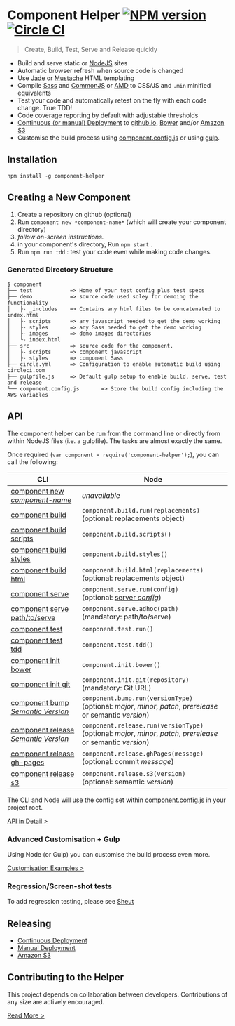 Component Helper [![NPM version](http://img.shields.io/npm/v/component-helper.svg)](https://www.npmjs.org/package/component-helper) [![Circle CI](https://circleci.com/gh/skyglobal/component-helper/tree/master.svg?style=svg)](https://circleci.com/gh/skyglobal/component-helper/tree/master)
========================
> Create, Build, Test, Serve and Release quickly

 * Build and serve static or [NodeJS](http://en.wikipedia.org/wiki/Node.js) sites
 * Automatic browser refresh when source code is changed
 * Use [Jade](http://jade-lang.com) or [Mustache](https://mustache.github.io) HTML templating
 * Compile [Sass](http://en.wikipedia.org/wiki/Sass_(stylesheet_language)) and [CommonJS](http://en.wikipedia.org/wiki/CommonJS) or [AMD](http://en.wikipedia.org/wiki/Asynchronous_module_definition) to CSS/JS and `.min` minified equivalents 
 * Test your code and automatically retest on the fly with each code change. True TDD!
 * Code coverage reporting by default with adjustable thresholds
 * [Continuous (or manual) Deployment](RELEASING.md) to [github.io](https://pages.github.com), [Bower](http://bower.io) and/or [Amazon S3](http://en.wikipedia.org/wiki/Amazon_S3)
 * Customise the build process using [component.config.js](boilerplate/component.config.js) or using [gulp](examples/gulpfile.js).

## Installation

`npm install -g component-helper`

## Creating a New Component

1. Create a repository on github (optional)
2. Run `component new *component-name*` (which will create your component directory)
3. *follow on-screen instructions.*
4. in your component's directory, Run `npm start` .
5. Run `npm run tdd` : test your code even while making code changes.

### Generated Directory Structure

    $ component
    ├── test            => Home of your test config plus test specs
    ├── demo            => source code used soley for demoing the functionality
    │   ├- _includes    => Contains any html files to be concatenated to index.html
    │   ├- scripts      => any javascript needed to get the demo working
    │   ├- styles       => any Sass needed to get the demo working
    │   ├- images       => demo images directories
    │   └- index.html
    ├── src             => source code for the component.
    │   ├- scripts      => component javascript
    │   ├- styles       => component Sass
    ├── circle.yml      => Configuration to enable automatic build using circleci.com
    ├── gulpfile.js     => Default gulp setup to enable build, serve, test and release
    └── component.config.js       => Store the build config including the AWS variables
     
## API

The component helper can be run from the command line or directly from within NodeJS files (i.e. a gulpfile).  The tasks are almost exactly the same.

Once required (`var component = require('component-helper');`), you can call the following:

CLI | Node
--- | ----
[component new *component-name*](API.md/#new) | *unavailable*
[component build](API.md/#build) | `component.build.run(replacements)`<br> (optional: replacements object)
[component build scripts](API.md/#scripts) | `component.build.scripts()`
[component build styles](API.md/#styles) | `component.build.styles()`
[component build html](API.md/#html) | `component.build.html(replacements)` <br>(optional: replacements object)
[component serve](API.md/#serve) | `component.serve.run(config)` <br>(optional: [server *config*](API.md#serve))
[component serve path/to/serve](API.md/#adhoc) | `component.serve.adhoc(path)` <br>(mandatory: path/to/serve)
[component test](API.md/#testing) | `component.test.run()`
[component test tdd](API.md/#tdd) | `component.test.tdd()`
[component init bower](API.md/#bower) | `component.init.bower()`
[component init git](API.md/#git) | `component.init.git(repository)` <br>(mandatory: Git URL)
[component bump *Semantic Version*](API.md/#bump-the-version) | `component.bump.run(versionType)` <br>(optional: *major*, *minor*, *patch*, *prerelease* or semantic *version*)
[component release *Semantic Version*](API.md/#releasing) | `component.release.run(versionType)` <br>(optional: *major*, *minor*, *patch*, *prerelease* or semantic *version*)
[component release gh-pages](API.md/#gh-pages) | `component.release.ghPages(message)` <br>(optional: commit *message*)
[component release s3](API.md/#s3) | `component.release.s3(version)` <br>(optional: semantic *version*)

The CLI and Node will use the config set within [component.config.js](boilerplate/component.config.js) in your project root.

[API in Detail >](API.md)

### Advanced Customisation + Gulp

Using Node (or Gulp) you can customise the build process even more.

[Customisation Examples >](Customisation-Examples.md)

### Regression/Screen-shot tests

To add regression testing, please see [Sheut](https://github.com/skyglobal/Sheut)

## Releasing

 * [Continuous Deployment](RELEASING.md#continuous-deployment)
 * [Manual Deployment](RELEASING.md#manual-deployment)
 * [Amazon S3](API.md#s3)

## Contributing to the Helper

This project depends on collaboration between developers. Contributions of any size are actively encouraged.

[Read More >](CONTRIBUTING.md)
